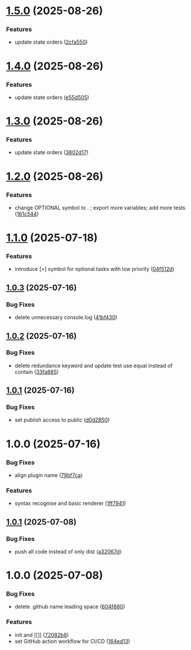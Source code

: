 # [1.5.0](https://github.com/mjrt/markdown-it-tasks/compare/v1.4.0...v1.5.0) (2025-08-26)


### Features

* update state orders ([2cfa550](https://github.com/mjrt/markdown-it-tasks/commit/2cfa550f7db8279fd38e8a1991a13ee1761596be))

# [1.4.0](https://github.com/mjrt/markdown-it-tasks/compare/v1.3.0...v1.4.0) (2025-08-26)


### Features

* update state orders ([e55d505](https://github.com/mjrt/markdown-it-tasks/commit/e55d505d24699c0905ae9d5b7efdfc0515d9b00d))

# [1.3.0](https://github.com/mjrt/markdown-it-tasks/compare/v1.2.0...v1.3.0) (2025-08-26)


### Features

* update state orders ([3802d17](https://github.com/mjrt/markdown-it-tasks/commit/3802d17b270487811e3a102effc144fd60807beb))

# [1.2.0](https://github.com/mjrt/markdown-it-tasks/compare/v1.1.0...v1.2.0) (2025-08-26)


### Features

* change OPTIONAL symbol to . ; export more variables; add more tests ([161c544](https://github.com/mjrt/markdown-it-tasks/commit/161c5444aec03a1391622480d12ddb2278fad4f4))

# [1.1.0](https://github.com/mjrt/markdown-it-tasks/compare/v1.0.3...v1.1.0) (2025-07-18)


### Features

* introduce [>] symbol for optional tasks with low priority ([04f512d](https://github.com/mjrt/markdown-it-tasks/commit/04f512d8753861a5d832959335f240c800ef44ee))

## [1.0.3](https://github.com/mjrt/markdown-it-tasks/compare/v1.0.2...v1.0.3) (2025-07-16)


### Bug Fixes

* delete unnecessary console.log ([41bf430](https://github.com/mjrt/markdown-it-tasks/commit/41bf430d09d0fd3eb94cf5e29fb010182e10b366))

## [1.0.2](https://github.com/mjrt/markdown-it-tasks/compare/v1.0.1...v1.0.2) (2025-07-16)


### Bug Fixes

* delete redundance keyword and update test use equal instead of contain ([33fa885](https://github.com/mjrt/markdown-it-tasks/commit/33fa885490cff43fe1758d9d9c97c6ac23e21d48))

## [1.0.1](https://github.com/mjrt/markdown-it-tasks/compare/v1.0.0...v1.0.1) (2025-07-16)


### Bug Fixes

* set publish access to public ([d0d2850](https://github.com/mjrt/markdown-it-tasks/commit/d0d28502a899a3d2e01a733e891a2042134b341e))

# 1.0.0 (2025-07-16)


### Bug Fixes

* align plugin name ([79bf7ca](https://github.com/mjrt/markdown-it-tasks/commit/79bf7ca38db3313a5601b89a126c3d4e38baf091))


### Features

* syntax recognise and basic renderer ([1ff7941](https://github.com/mjrt/markdown-it-tasks/commit/1ff79412c2f3ee10368212bacfabf11bc4e2af27))

## [1.0.1](https://github.com/mjrt/markdown-it-bi-directional-links/compare/v1.0.0...v1.0.1) (2025-07-08)


### Bug Fixes

* push all code instead of only dist ([a32067d](https://github.com/mjrt/markdown-it-bi-directional-links/commit/a32067d66d274bd7cfa690f0794a40b610a8fdc8))

# 1.0.0 (2025-07-08)


### Bug Fixes

* delete .github name leading space ([604f880](https://github.com/mjrt/markdown-it-bi-directional-links/commit/604f880c53d76c6f6dacb8f30369548324bb7072))


### Features

* init and [[]] ([72082b8](https://github.com/mjrt/markdown-it-bi-directional-links/commit/72082b81bd327791d9131e7b225837cb8f94ebe9))
* set GitHub action workflow for CI/CD ([164ed13](https://github.com/mjrt/markdown-it-bi-directional-links/commit/164ed13969061ef3424573591a68a1b0b471418d))
